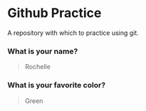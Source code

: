 # Github Practice

A repository with which to practice using git.

### What is your name?

> Rochelle


### What is your favorite color?

> Green
